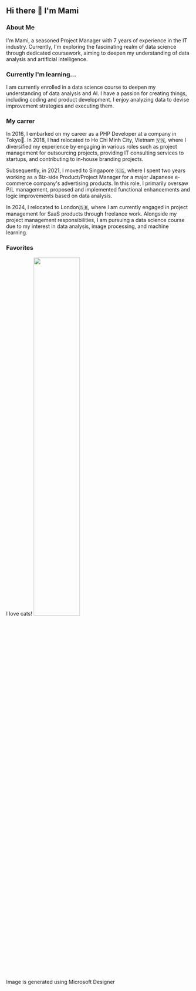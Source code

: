 ## Hi there 👋 I'm Mami 

### About Me

I'm Mami, a seasoned Project Manager with 7 years of experience in the IT industry. 
Currently, I'm exploring the fascinating realm of data science through dedicated coursework, aiming to deepen my understanding of data analysis and artificial intelligence.

### Currently I'm learning... 

I am currently enrolled in a data science course to deepen my understanding of data analysis and AI. 
I have a passion for creating things, including coding and product development.
I enjoy analyzing data to devise improvement strategies and executing them.

### My carrer 

In 2016, I embarked on my career as a PHP Developer at a company in Tokyo🗼. 
In 2018, I had relocated to Ho Chi Minh City, Vietnam 🇻🇳, where I diversified my experience by engaging in various roles such as project management for outsourcing projects, 
providing IT consulting services to startups, 
and contributing to in-house branding projects.

Subsequently, in 2021, I moved to Singapore 🇸🇬, where I spent two years working as a Biz-side Product/Project Manager for a major Japanese e-commerce company's advertising products. 
In this role, I primarily oversaw P/L management, proposed and implemented functional enhancements and logic improvements based on data analysis.

In 2024, I relocated to London🇬🇧, where I am currently engaged in project management for SaaS products through freelance work. 
Alongside my project management responsibilities, I am pursuing a data science course due to my interest in data analysis, image processing, and machine learning.

### Favorites
I love cats!
<img src="{https://github.com/mamitas-s/mamitas-s/assets/34713615/60bad55f-50ae-4631-85bc-3b06f531f9de}" width="50%" />

Image is generated using Microsoft Designer
